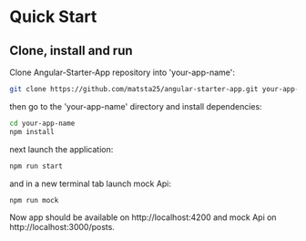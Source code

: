 # Quick Start

## Clone, install and run

Clone Angular-Starter-App repository into 'your-app-name':

```bash
git clone https://github.com/matsta25/angular-starter-app.git your-app-name
```

then go to the 'your-app-name' directory and install dependencies:

```bash
cd your-app-name
npm install
```

next launch the application:

```bash
npm run start
```

and in a new terminal tab launch mock Api:

```bash
npm run mock
```

Now app should be available on http://localhost:4200 and mock Api on http://localhost:3000/posts.
